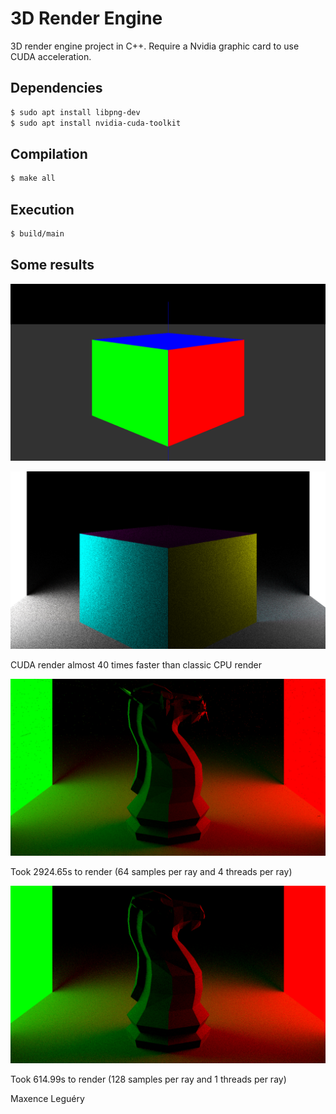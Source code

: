 # 3D Render Engine

3D render engine project in C++.
Require a Nvidia graphic card to use CUDA acceleration.

## Dependencies

```bash
$ sudo apt install libpng-dev
$ sudo apt install nvidia-cuda-toolkit
```

## Compilation

```bash
$ make all
```

## Execution

```bash
$ build/main
```

## Some results

![Simple render of cube](/cube.png)

![Raytraced render of cube](/cube4.png)

CUDA render almost 40 times faster than classic CPU render

![Raytraced chess knight](/knight2.png)

Took 2924.65s to render (64 samples per ray and 4 threads per ray)

![Raytraced chess knight](/knight3.png)

Took 614.99s to render (128 samples per ray and 1 threads per ray)

Maxence Leguéry
